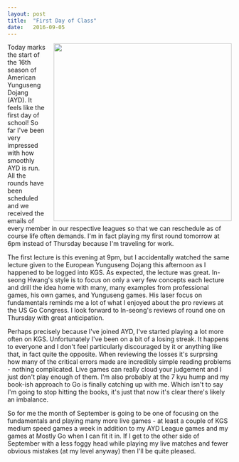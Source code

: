 ```yaml
---
layout: post
title:  "First Day of Class"
date:   2016-09-05
---
```


<image style="float: right; margin-left: 1em; margin-bottom: 0.5em" width="400" 
       src="http://swannodette.github.io/baduk/assets/images/apple-256261_640.jpg"></image>

Today marks the start of the 16th season of American Yunguseng
Dojang (AYD). It feels like the first day of school! So far I've been very
impressed with how smoothly AYD is run. All the rounds have been
scheduled and we received the emails of every member in our respective
leagues so that we can reschedule as of course life often demands. I'm
in fact playing my first round tomorrow at 6pm instead of Thursday
because I'm traveling for work.

The first lecture is this evening at 9pm, but I accidentally watched
the same lecture given to the European Yunguseng Dojang this afternoon
as I happened to be logged into KGS. As expected, the lecture was
great. In-seong Hwang's style is to focus on only a very few concepts
each lecture and drill the idea home with many, many examples from
professional games, his own games, and Yunguseng games. His laser
focus on fundamentals reminds me a lot of what I enjoyed about the pro
reviews at the US Go Congress. I look forward to In-seong's reviews of
round one on Thursday with great anticipation.

Perhaps precisely because I've joined AYD, I've started playing a lot
more often on KGS. Unfortunately I've been on a bit of a losing streak.
It happens to everyone and I don't feel particularly discouraged by it
or anything like that, in fact quite the opposite. When reviewing the
losses it's surprsing how many of the critical errors made are
incredibly simple reading problems - nothing complicated. Live games
can really cloud your judgement and I just don't play enough of
them. I'm also probably at the 7 kyu hump and my book-ish approach to Go is
finally catching up with me. Which isn't to say I'm going to stop
hitting the books, it's just that now it's clear there's likely an
imbalance.

So for me the month of September is going to be one of focusing on the
fundamentals and playing many more live games - at least a couple of
KGS medium speed games a week in addition to my AYD League games and
my games at Mostly Go when I can fit it in. If I get to the other side
of September with a less foggy head while playing my live matches and
fewer obvious mistakes (at my level anyway) then I'll be quite pleased.
